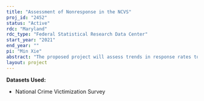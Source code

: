 ```yaml
---
title: "Assessment of Nonresponse in the NCVS"
proj_id: "2452"
status: "Active"
rdc: "Maryland"
rdc_type: "Federal Statistical Research Data Center"
start_year: "2021"
end_year: ""
pi: "Min Xie"
abstract: "The proposed project will assess trends in response rates to the National Crime Victimization Survey (NCVS) and the reasons for declining response rates for the period of 1996-2020. The project will give special attention to nonresponse among racial/ethnic minorities, residents of communities with high concentration of immigrants with varied socioeconomic conditions, and (by using data collected after the 2016 NCVS redesign) residents of different citizenship status. Moreover, the project will examine the implications of nonresponse and nonresponse bias for research on criminal victimization and victims' decision to call the police and other entities (e.g., victim service providers and medical professionals) for help. The purpose is to develop ways for reducing nonresponse and develop adjustments (if needed) for any observed nonresponse bias to achieve a better understanding of factors that affect victimization and victim help-seeking behaviors."
layout: project
---
```


**Datasets Used:**

  - National Crime Victimization Survey 

